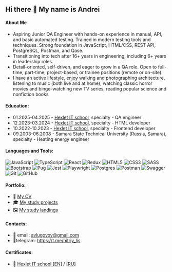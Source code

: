 ## Hi there 👋 My name is Andrei
#### About Me
- Aspiring Junior QA Engineer with hands-on experience in manual, API, and basic automated testing. Trained in modern testing tools and techniques. Strong foundation in JavaScript, HTML/CSS, REST API, PostgreSQL, Postman, and Qase. 
- Transitioning into tech after 16+ years in engineering, including 6+ years in leadership roles. 
- Detail-oriented, self-driven, and eager to grow in a QA role. Open to full-time, part-time, project-based, or trainee positions (remote or on-site).
- I have an active lifestyle, enjoy walking and photographing architecture, listening to music (both live and at home), watching classic horror movies and binge-watching new TV series, reading popular science and nonfiction books


#### Education:
- 01.2025-04.2025 - [Hexlet IT school](https://github.com/Hexlet), specialty - QA engineer
- 12.2023-03.2024 - [Hexlet IT school](https://github.com/Hexlet), specialty - HTML developer
- 10.2022-10.2023 - [Hexlet IT school](https://github.com/Hexlet), specialty - Frontend developer
- 09.2003-06.2008 - Samara State Technical University (Russia, Samara), specialty - Heating energy engineer

#### Languages and Tools:
![JavaScript](https://img.shields.io/badge/javascript-%23323330.svg?style=for-the-badge&logo=javascript&logoColor=%23F7DF1E)
![TypeScript](https://img.shields.io/badge/typescript-%23007ACC.svg?style=for-the-badge&logo=typescript&logoColor=white)
![React](https://img.shields.io/badge/react-%2320232a.svg?style=for-the-badge&logo=react&logoColor=%2361DAFB)
![Redux](https://img.shields.io/badge/redux-%23593d88.svg?style=for-the-badge&logo=redux&logoColor=white)
![HTML5](https://img.shields.io/badge/html5-%23E34F26.svg?style=for-the-badge&logo=html5&logoColor=white)
![CSS3](https://img.shields.io/badge/css3-%231572B6.svg?style=for-the-badge&logo=css3&logoColor=white)
![SASS](https://img.shields.io/badge/SASS-hotpink.svg?style=for-the-badge&logo=SASS&logoColor=white)
![Bootstrap](https://img.shields.io/badge/bootstrap-%238511FA.svg?style=for-the-badge&logo=bootstrap&logoColor=white)
![Pug](https://img.shields.io/badge/Pug-FFF?style=for-the-badge&logo=pug&logoColor=A86454)
![Jest](https://img.shields.io/badge/-jest-%23C21325?style=for-the-badge&logo=jest&logoColor=white)
![Playwright](https://img.shields.io/badge/-playwright-%232EAD33?style=for-the-badge&logo=playwright&logoColor=white)
![Postgres](https://img.shields.io/badge/postgres-%23316192.svg?style=for-the-badge&logo=postgresql&logoColor=white)
![Postman](https://img.shields.io/badge/Postman-FF6C37?style=for-the-badge&logo=postman&logoColor=white)
![Swagger](https://img.shields.io/badge/-Swagger-%23Clojure?style=for-the-badge&logo=swagger&logoColor=white)
![Git](https://img.shields.io/badge/git-%23F05033.svg?style=for-the-badge&logo=git&logoColor=white)
![GitHub](https://img.shields.io/badge/github-%23121011.svg?style=for-the-badge&logo=github&logoColor=white)

#### Portfolio:
- 📄 [My CV](https://hitriylis.github.io/)
- 🎓 [My study projects](https://github.com/stars/hitriylis/lists/study-projects)
- 🖼️ [My study landings](https://github.com/stars/hitriylis/lists/study-landings)

#### Contacts:
- 📧 email: avlugovov@gmail.com
- 📱telegram: https://t.me/hitriy_lis

#### Certificates:
- 📜 [Hexlet IT school [EN]](https://chat.hexlet.io/files/kwn4x5bdkjgm9fwj5mxk361oia/public?h=0t8Vu1bSjBWjdzFYXaC8I-tG9hyr2o0Q2JHCWlr6I3U) / [[RU]](https://chat.hexlet.io/files/cod7yrjax7nexjb5zh13d5p1yr/public?h=sXnW8nA-bWaUE8k5CvIHVgwWw8mwoVUJ7aeILyeTtbw)
  

